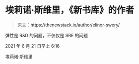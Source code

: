 # 埃莉诺·斯维里，《新书库》的作者

> 原文：<https://thenewstack.io/author/elinor-swery/>

弹性是 R&D 的问题，不仅仅是 SRE 的问题

2021 年 6 月 21 日早上 6:16

埃莉诺·斯维里